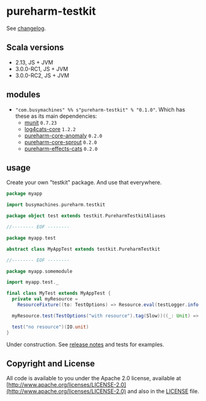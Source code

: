 # pureharm-testkit

See [changelog](./CHANGELOG.md).

## Scala versions

- 2.13, JS + JVM
- 3.0.0-RC1, JS + JVM
- 3.0.0-RC2, JS + JVM

## modules

- `"com.busymachines" %% s"pureharm-testkit" % "0.1.0"`. Which has these as its main dependencies:
  - [munit](https://github.com/scalameta/munit/releases) `0.7.23`
  - [log4cats-core](https://github.com/typelevel/log4cats/releases) `1.2.2`
  - [pureharm-core-anomaly](https://github.com/busymachines/pureharm-core/releases) `0.2.0`
  - [pureharm-core-sprout](https://github.com/busymachines/pureharm-core/releases) `0.2.0`
  - [pureharm-effects-cats](https://github.com/busymachines/pureharm-effects-cats/releases) `0.2.0`

## usage

Create your own "testkit" package. And use that everywhere.

```scala
package myapp

import busymachines.pureharm.testkit

package object test extends testkit.PureharmTestkitAliases

//-------- EOF --------

package myapp.test

abstract class MyAppTest extends testkit.PureharmTestkit

//-------- EOF --------

package myapp.somemodule

import myapp.test._

final class MyTest extends MyAppTest {
  private val myResource =
    ResourceFixture((to: TestOptions) => Resource.eval(testLogger.info(s"Making: $to") >> Timer[IO].sleep(10.millis)))

  myResource.test(TestOptions("with resource").tag(Slow))((_: Unit) => testLogger.info("Executing test w/ resource"))

  test("no resource")(IO.unit)
}
```

Under construction. See [release notes](https://github.com/busymachines/pureharm-core/releases) and tests for examples.

## Copyright and License

All code is available to you under the Apache 2.0 license, available
at [http://www.apache.org/licenses/LICENSE-2.0](http://www.apache.org/licenses/LICENSE-2.0) and also in
the [LICENSE](./LICENSE) file.
